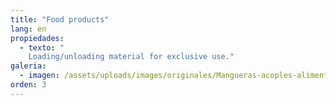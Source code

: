 ```yaml
---
title: "Food products"
lang: en
propiedades:
  - texto: "
    Loading/unloading material for exclusive use."
galeria:
  - imagen: /assets/uploads/images/originales/Mangueras-acoples-alimentario.jpg
orden: 3
---
```

